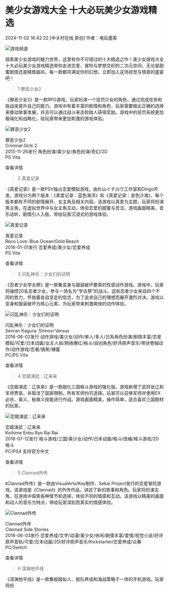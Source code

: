 # 美少女游戏大全 十大必玩美少女游戏精选

2024-11-02 16:42:22   [中关村在线 原创]   作者：电玩墨客

![游戏频道](https://pro-fd.zol-img.com.cn/g7/M00/03/00/ChMkLGYCmwKIdvRtAAFVzI_p5zUAAcNHAO3hXcAAVXk222.jpg)

探索美少女游戏的魅力世界，这里有你不可错过的十大精选之作！美少女游戏大全 十大必玩美少女游戏精选带你走进恋爱、冒险与梦想交织的二次元空间，无论是甜蜜剧情还是精致画风，每一款都将满足你的幻想。立即加入这场视觉与情感的盛宴吧！

> 1 罪恶少女2

《罪恶少女2》是一款RPG游戏，玩家扮演一个惩罚少女的角色，通过完成任务和挑战来提升自己的能力。游戏中有着丰富的剧情和角色，玩家需要做出正确的选择来推动故事发展，并且可以通过战斗来击败敌人获得奖励。游戏中的惩罚系统更加极端化和战略化，给玩家带来更加刺激的游戏体验。

![罪恶少女2](https://pro-fd.zol-img.com.cn/g7/M00/03/00/ChMkLGYCmwKIdvRtAAFVzI_p5zUAAcNHAO3hXcAAVXk222.jpg)
  
罪恶少女2  
Criminal Girls 2  
2015-11-26发行 角色扮演/美少女/角色扮演/奇幻/2D  
PS Vita  

查看详情

> 2 真爱记录

《真爱记录》是一款PSV独占恋爱模拟游戏，由杉山イチロウ工作室和Dingo开发。游戏分为两个版本：《真爱记录：蓝色海洋》和《真爱记录：金色沙滩》，每个版本都有不同的剧情展开、女主角及相关内容。该游戏以真爱为主题，玩家将扮演男主角，在虚拟世界中与女主角互动，体验恋爱的甜蜜与苦涩。游戏画面精美，音乐动听，剧情引人入胜，带给玩家沉浸式的游戏体验。

![真爱记录](https://pro-fd.zol-img.com.cn/g7/M00/0D/0C/ChMkLGYYHYOIAWNvAAAxKHPGB6kAAc4AAB3lqMAADFA721.jpg)

真爱记录  
Reco Love: Blue Ocean/Gold Beach  
2016-01-01发行 恋爱养成/美少女/恋爱养成  
PS Vita  

查看详情

> 3 闪乱神乐：少女们的证明

《忍者少女学炎祭》是一款集变身与服装破坏要素的性感动作游戏。游戏中，玩家将操控20名忍者少女，参与一场名为“学炎祭”的战斗。这些忍者少女来自四个不同的势力，怀揣着各自坚定的信念，为了追求自己的理想而展开激烈对决。游戏以变身和服装破坏为核心元素，为玩家带来刺激爽快的动作体验。

![闪乱神乐：少女们的证明](https://pro-fd.zol-img.com.cn/g7/M00/03/01/ChMkLGYCr3mIfE25AADr79pgwmgAAcNSwJ92-0AAOwH771.jpg)

闪乱神乐：少女们的证明  
Senran Kagura: Shinovi Versus  
2016-06-02发行 动作游戏/美少女/动作/单人/多人/日系角色扮演/剧情丰富/恋爱模拟/可爱/日本动画/女主人翁/网络爆红/格斗/自创角色/好评原声音乐/带状卷轴动作/动作游戏/忍者/搞笑/裸露  
PC/PS Vita  

查看详情

> 4 恋姬演武：辽来来

《恋姬演武：辽来来》是一款娘化三国格斗游戏的强化版。游戏新增了武将张辽和军师贾驱，并取消了国家限制，所有军师均可选择。玩家可以召唤军师并使用EX必杀、奥义、秘奥义技能进行作战。游戏画面精美，操作简单，适合喜欢三国题材的玩家。

![恋姬演武：辽来来](https://pro-fd.zol-img.com.cn/g7/M00/03/07/ChMkLGYDZWaIfySWAADvWS1QLHEAAcOyQGbRqcAAO9x437.jpg)

恋姬演武：辽来来  
Koihime Enbu Ryo Rai Rai  
2018-07-12发行 格斗游戏/三国/美少女/动作/日本动画/格斗/改编/格斗游戏/2D 格斗  
PC/PS4 支持官方中文  

查看详情

> 5 Clannad外传

《Clannad外传》是一款由VisualArts/Key制作、Sekai Project发行的恋爱冒险游戏。该游戏是《Clannad》的外传作品，讲述了新的故事和角色。玩家将扮演主角，在游戏中探索各种情节和选择，体验不同的情感和互动。该游戏以精美的画面和动人的音乐为特点，带给玩家深刻而真实的情感体验。

![Clannad外传](https://pro-fd.zol-img.com.cn/g7/M00/04/0A/ChMkK2cMHW6IdsrdAAAxS6dVQ2wAAkSyAG2EPIAADFj404.jpg)

Clannad外传  
Clannad Side Stories  
2016-06-03发行 恋爱养成/文字/动漫/美少女/休闲/剧情丰富/爱情/视觉小说/好评原声音轨/可爱/日本动画/2D/好评原声音乐/Kickstarter/恋爱养成/众筹  
PC/Switch  

查看详情

> 6 深渊地平线

《深渊地平线》是一款集舰姬拟人、舰队养成和海战策略于一体的手机游戏。玩家将扮
<!-- tcd_original_link https://game.zol.com.cn/912/9126414.html -->
